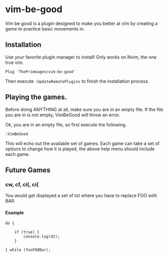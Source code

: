 # vim-be-good
Vim be good is a plugin designed to make you better at vim by creating a game
to practice basic movements in.

## Installation
Use your favorite plugin manager to install!  Only works on Nvim, the one true
vim.

```viml
Plug 'ThePrimeagen/vim-be-good'
```

Then execute `:UpdateRemotePlugins` to finish the installation process.

## Playing the games.
Before doing ANYTHING at all, make sure you are in an empty file.  If the file
you are in is not empty, VimBeGood will throw an error.

Ok, you are in an empty file, so first execute the following.

```viml
:VimBeGood
```

This will echo out the available set of games.  Each game can take a set of
options to change how it is played, the above help menu should include each game.

## Future Games
### cw, cf, ci(, ci{
You would get displayed a set of txt where you have to replace FOO with BAR

#### Example
```
do {

    if (true) {
        console.log(42);
    }

} while (fooFOOBar);
```

